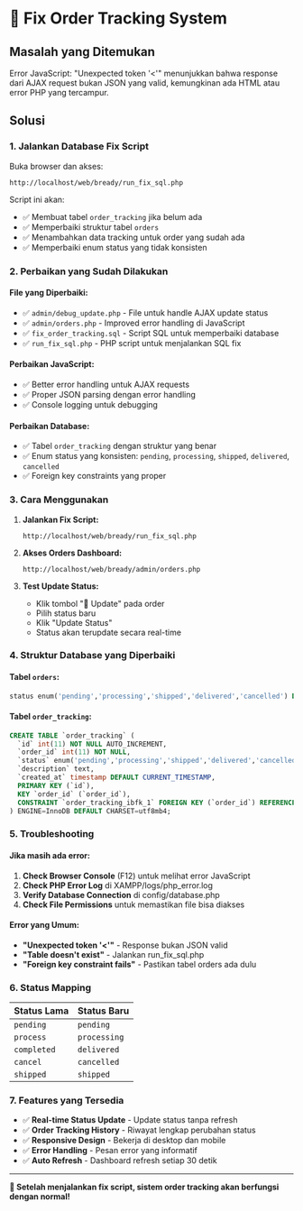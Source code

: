 # 🔧 Fix Order Tracking System

## Masalah yang Ditemukan
Error JavaScript: "Unexpected token '<'" menunjukkan bahwa response dari AJAX request bukan JSON yang valid, kemungkinan ada HTML atau error PHP yang tercampur.

## Solusi

### 1. Jalankan Database Fix Script
Buka browser dan akses:
```
http://localhost/web/bready/run_fix_sql.php
```

Script ini akan:
- ✅ Membuat tabel `order_tracking` jika belum ada
- ✅ Memperbaiki struktur tabel `orders` 
- ✅ Menambahkan data tracking untuk order yang sudah ada
- ✅ Memperbaiki enum status yang tidak konsisten

### 2. Perbaikan yang Sudah Dilakukan

#### File yang Diperbaiki:
- ✅ `admin/debug_update.php` - File untuk handle AJAX update status
- ✅ `admin/orders.php` - Improved error handling di JavaScript
- ✅ `fix_order_tracking.sql` - Script SQL untuk memperbaiki database
- ✅ `run_fix_sql.php` - PHP script untuk menjalankan SQL fix

#### Perbaikan JavaScript:
- ✅ Better error handling untuk AJAX requests
- ✅ Proper JSON parsing dengan error handling
- ✅ Console logging untuk debugging

#### Perbaikan Database:
- ✅ Tabel `order_tracking` dengan struktur yang benar
- ✅ Enum status yang konsisten: `pending`, `processing`, `shipped`, `delivered`, `cancelled`
- ✅ Foreign key constraints yang proper

### 3. Cara Menggunakan

1. **Jalankan Fix Script:**
   ```
   http://localhost/web/bready/run_fix_sql.php
   ```

2. **Akses Orders Dashboard:**
   ```
   http://localhost/web/bready/admin/orders.php
   ```

3. **Test Update Status:**
   - Klik tombol "🔄 Update" pada order
   - Pilih status baru
   - Klik "Update Status"
   - Status akan terupdate secara real-time

### 4. Struktur Database yang Diperbaiki

#### Tabel `orders`:
```sql
status enum('pending','processing','shipped','delivered','cancelled') DEFAULT 'pending'
```

#### Tabel `order_tracking`:
```sql
CREATE TABLE `order_tracking` (
  `id` int(11) NOT NULL AUTO_INCREMENT,
  `order_id` int(11) NOT NULL,
  `status` enum('pending','processing','shipped','delivered','cancelled') NOT NULL,
  `description` text,
  `created_at` timestamp DEFAULT CURRENT_TIMESTAMP,
  PRIMARY KEY (`id`),
  KEY `order_id` (`order_id`),
  CONSTRAINT `order_tracking_ibfk_1` FOREIGN KEY (`order_id`) REFERENCES `orders` (`id`) ON DELETE CASCADE
) ENGINE=InnoDB DEFAULT CHARSET=utf8mb4;
```

### 5. Troubleshooting

#### Jika masih ada error:
1. **Check Browser Console** (F12) untuk melihat error JavaScript
2. **Check PHP Error Log** di XAMPP/logs/php_error.log
3. **Verify Database Connection** di config/database.php
4. **Check File Permissions** untuk memastikan file bisa diakses

#### Error yang Umum:
- **"Unexpected token '<'"** - Response bukan JSON valid
- **"Table doesn't exist"** - Jalankan run_fix_sql.php
- **"Foreign key constraint fails"** - Pastikan tabel orders ada dulu

### 6. Status Mapping

| Status Lama | Status Baru |
|-------------|-------------|
| `pending` | `pending` |
| `process` | `processing` |
| `completed` | `delivered` |
| `cancel` | `cancelled` |
| `shipped` | `shipped` |

### 7. Features yang Tersedia

- ✅ **Real-time Status Update** - Update status tanpa refresh
- ✅ **Order Tracking History** - Riwayat lengkap perubahan status
- ✅ **Responsive Design** - Bekerja di desktop dan mobile
- ✅ **Error Handling** - Pesan error yang informatif
- ✅ **Auto Refresh** - Dashboard refresh setiap 30 detik

---

**🎉 Setelah menjalankan fix script, sistem order tracking akan berfungsi dengan normal!** 